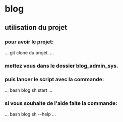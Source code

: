 # blog

## utilisation du projet

### pour avoir le projet:
...
git clone du projet.
...

### mettez vous dans le dossier blog_admin_sys.

### puis lancer le script avec la commande: 

...
bash blog.sh start
...

### si vous souhaite de l'aide faite la commande: 
...
bash blog.sh --help
...